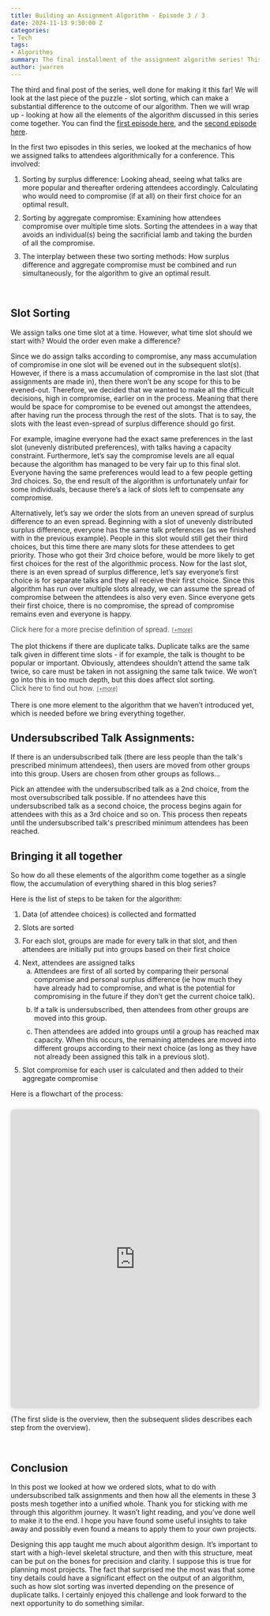 ```yaml
---
title: Building an Assignment Algorithm - Episode 3 / 3
date: 2024-11-13 9:30:00 Z
categories:
- Tech
tags:
- Algorithms
summary: The final installment of the assignment algorithm series! This episode covers the last piece of the puzzle - slot sorting, as well as wrapping up all that has been discussed in the previous 2 episodes. 
author: jwarren
---
```


<style> 
    summary {
        font-weight: 300;
        display: block;
        font-style: normal;
        cursor: pointer;
    }
    summary::after {
        content: '[+more]';
        text-decoration: underline;
        text-decoration-style: dotted;
        padding-left: 0.5em;
        font-size: 0.8em;
    }
    details[open] > summary::after {
        content: ' [−less]';
    }
    details[open]::before {
        content: '';
        display: block;
        border-top: 1px solid #ccc;
        margin-top: 1em;
    }
    details[open]::after {
        content: '';
        display: block;
        border-top: 1px solid #ccc;
        margin-top: 1em;
        margin-bottom: 1em;
    }
        details {
        font-style: italic;
    }
    li + li {
        margin-top: 10px;
    }
</style>

<!-- MathJax for the maths equations -->
<script type="text/javascript" async
 src="https://cdn.jsdelivr.net/npm/mathjax@3/es5/tex-mml-chtml.js">
</script>

The third and final post of the series, well done for making it this far! We will look at the last piece of the puzzle - slot sorting, which can make a substantial difference to the outcome of our algorithm. Then we will wrap up - looking at how all the elements of the algorithm discussed in this series come together. You can find the [first episode here]({{site.baseurl}}/2024/10/24/building-an-assignment-algorithm-1.html), and the [second episode here]({{site.baseurl}}/2024/11/04/building-an-assignment-algorithm-2.html). 

In the first two episodes in this series, we looked at the mechanics of how we assigned talks to attendees algorithmically for a conference. This involved: 

1. Sorting by surplus difference: Looking ahead, seeing what talks are more popular and thereafter ordering attendees accordingly. Calculating who would need to compromise (if at all) on their first choice for an optimal result.
2. Sorting by aggregate compromise: Examining how attendees compromise over multiple time slots. Sorting the attendees in a way that avoids an individual(s) being the sacrificial lamb and taking the burden of all the compromise.
3. The interplay between these two sorting methods: How surplus difference and aggregate compromise must be combined and run simultaneously, for the algorithm to give an optimal result.

<br>

## Slot Sorting

We assign talks one time slot at a time. However, what time slot should we start with? Would the order even make a difference?  

Since we do assign talks according to compromise, any mass accumulation of compromise in one slot will be evened out in the subsequent slot(s). However, if there is a mass accumulation of compromise in the last slot (that assignments are made in), then there won’t be any scope for this to be evened-out. Therefore, we decided that we wanted to make all the difficult decisions, high in compromise, earlier on in the process. Meaning that there would be space for compromise to be evened out amongst the attendees, after having run the process through the rest of the slots. That is to say, the slots with the least even-spread of surplus difference should go first.  

For example, imagine everyone had the exact same preferences in the last slot (unevenly distributed preferences), with talks having a capacity constraint. Furthermore, let’s say the compromise levels are all equal because the algorithm has managed to be very fair up to this final slot. Everyone having the same preferences would lead to a few people getting 3rd choices. So, the end result of the algorithm is unfortunately unfair for some individuals, because there’s a lack of slots left to compensate any compromise.  

Alternatively, let’s say we order the slots from an uneven spread of surplus difference to an even spread. Beginning with a slot of unevenly distributed surplus difference, everyone has the same talk preferences (as we finished with in the previous example). People in this slot would still get their third choices, but this time there are many slots for these attendees to get priority. Those who got their 3rd choice before, would be more likely to get first choices for the rest of the algorithmic process. Now for the last slot, there is an even spread of surplus difference, let’s say everyone’s first choice is for separate talks and they all receive their first choice. Since this algorithm has run over multiple slots already, we can assume the spread of compromise between the attendees is also very even. Since everyone gets their first choice, there is no compromise, the spread of compromise remains even and everyone is happy.  

<details><summary>Click here for a more precise definition of spread.</summary>

<br>
<h4>
The spread score:
</h4>
<p>
Spread is a measure given to each slot, representing how oversubscribed the talks within it are. For example, if a slot has many oversubscribed talks, it has an uneven spread and a high “spread score”. If there are no oversubscribed talks, there is an even spread.
</p>

<p>
The spread score is calculated before any assignments are made, using the following process...
</p>

<ol>
    <li><b>The initial oversubscribed score:</b> Each talk is given an initial oversubscribed score based on a sum of what choices people have made for that talk, minus the "venue capacity score". More precise details are given at the <a href="#initialOversubscribedScore">end of this expanding section</a>.</li>
    <li><b>The oversubscribed ranking:</b> Order all the talks by the initial oversubscribed score, irrespective of slot to make an "oversubscribed list". A talk's order in the oversubscribed list is its oversubscribed ranking</li>
    <li><b>The relative oversubscribed score:</b> Subtract each talk's oversubscribed ranking from the total number of talks in the <u>whole conference</u>. Note we <u>don't</u> subtract this from the number of talks in a <u>slot</u>.</li>
    <li><b>The spread score:</b> For all the talks in a given slot, sum the relative oversubscribed scores. This is the slot’s “spread score”. </li>
</ol>

<p>
For example, if Talk-A from Slot-1 is the most oversubscribed in the oversubscribed list from a 10 talk conference:
</p>

<ul>
    <li>Talk-A's initial oversubscribed ranking = 1</li>
    <li>Talk-A's relative oversubscribed score = 10-1 = 9</li>
    <li>+9 to Slot-1's spread score</li>
</ul>

<p>
For Talk-B from Slot-2, the last talk in the oversubscribed list (the least oversubscribed):
</p>

<ul>
    <li>Talk-B's initial oversubscribed ranking = 10</li>
    <li>Talk-B's relative oversubscribed score = 10-10 = 0</li>
    <li>+0 to Slot-2's spread score.</li>
</ul>

<p>
The more oversubscribed the talk, the higher the value given to its associated slot's spread score. Therefore, the more oversubscribed talks a slot has, the higher its spread score, the more uneven its spread. 
</p>

<h4 id="initialOversubscribedScore">
Calculating the Initial Oversubscribed Score:
</h4>
<p>
The Initial Oversubscribed Score (IOS) is given by the following equation...
</p> 

\[IOS = \sum_{i=1}^{n} CSᵢ - VCS\]

Where...
\[
\begin{align*}
n &= \text{number of choices made in a slot}, \\[1em]
\text{CS}_i &=\text{i}^{\text{th}} \text{ talk's Choice Score}
    = 
    \begin{cases} 
    20 & \text{if 1st choice}, \\ 
    8 & \text{if 2nd choice}, \\ 
    3 & \text{if 3rd choice} 
    \end{cases} \\[1em]
\text{VCS} &= \text{Venue Capacity Score} = \text{Venue Capacity} \times 20 
\end{align*}
\]

<p>
In the above maths equations, we are assuming there are ony 3 choices in a slot. 
</p>
<p>
A choice score is given for every choice made irrespective of what choice is assigned to the attendee in the end. For example, 1 attendee given a slot of 3 talks will make 3 choices - 1st, 2nd and 3rd - which effectively will make 3 different choice scores in this singular slot.
</p>
<p>
The value attached to the venue capacity score is the equivalent of the room capacity full of 1st choices. So if the capacity is 10 people, this would be the equivalent of 10 x 20 = 200. This accounts for a popular talk having a large venue - it would not necessarily be oversubscribed. 
</p>

</details>

<br>
The plot thickens if there are duplicate talks. Duplicate talks are the same talk given in different time slots - if for example, the talk is thought to be popular or important. Obviously, attendees shouldn’t attend the same talk twice, so care must be taken in not assigning the same talk twice. We won’t go into this in too much depth, but this does affect slot sorting. 

<details><summary>Click here to find out how.</summary>
<br>
<p>
Firstly, slots containing the most duplicate talks go first. Duplicate talks are put at the front so that the most forced choices happen at the beginning, meaning that the attendees’ aggregate compromise has time (/remaining slots to assign) to even out, in comparison to other attendees, by the end of the algorithm.  
</p>
<p>
Next, we sort by how spread-out choices are. Duplicate talk slots with an even spread of choices to go first. This way, users aren't assigned a bad set of choices because the good assignments are no longer possible. This would be due to the previously assigned slots, which were oversubscribed (and therefore compromise high). Whereas as we discussed earlier, we want non-duplicate talk slots with a small spread (ie as many oversubscribed talks as possible) to go first. This is so that again, we generate as much compromise at the beginning of the algorithm run as possible, which will then even out over all the delegates by the end. After trialling and testing this method, we found it led to optimal results. 
</p>
</details>

<br>
There is one more element to the algorithm that we haven’t introduced yet, which is needed before we bring everything together.  

## Undersubscribed Talk Assignments:

If there is an undersubscribed talk (there are less people than the talk's prescribed minimum attendees), then users are moved from other groups into this group. Users are chosen from other groups as follows… 

Pick an attendee with the undersubscribed talk as a 2nd choice, from the most oversubscribed talk possible. If no attendees have this undersubscribed talk as a second choice, the process begins again for attendees with this as a 3rd choice and so on. This process then repeats until the undersubscribed talk's prescribed minimum attendees has been reached. 

## Bringing it all together 

So how do all these elements of the algorithm come together as a single flow, the accumulation of everything shared in this blog series?  

Here is the list of steps to be taken for the algorithm:

1. Data (of attendee choices) is collected and formatted 
2. Slots are sorted 
3. For each slot, groups are made for every talk in that slot, and then attendees are initially put into groups based on their first choice 
4. Next, attendees are assigned talks
    <ol type="a">
        <li>Attendees are first of all sorted by comparing their personal compromise and personal surplus difference (ie how much they have already had to compromise, and what is the potential for compromising in the future if they don’t get the current choice talk). </li>
        <li>If a talk is undersubscribed, then attendees from other groups are moved into this group. </li>
        <li>Then attendees are added into groups until a group has reached max capacity. When this occurs, the remaining attendees are moved into different groups according to their next choice (as long as they have not already been assigned this talk in a previous slot). </li>
    </ol>
5. Slot compromise for each user is calculated and then added to their aggregate compromise 

Here is a flowchart of the process:

<div style="position: relative; width: 100%; height: 0; padding-top: 120.0000%;
 padding-bottom: 0; box-shadow: 0 2px 8px 0 rgba(63,69,81,0.16); margin-top: 1.6em; margin-bottom: 0.9em; overflow: hidden;
 border-radius: 8px; will-change: transform;">
  <iframe title="Flowchart representing the entire algorithm" loading="lazy" style="position: absolute; width: 100%; height: 100%; top: 0; left: 0; border: none; padding: 0;margin: 0;"
    src="https://www.canva.com/design/DAGUMczeZ0g/zzjhOfeMNDN88TuDguYPyg/view?embed" allowfullscreen="allowfullscreen" allow="fullscreen">
  </iframe>
</div>

(The first slide is the overview, then the subsequent slides describes each step from the overview). 

<br>

## Conclusion

In this post we looked at how we ordered slots, what to do with undersubscribed talk assignments and then how all the elements in these 3 posts mesh together into a unified whole. Thank you for sticking with me through this algorithm journey. It wasn’t light reading, and you’ve done well to make it to the end. I hope you have found some useful insights to take away and possibly even found a means to apply them to your own projects.  

Designing this app taught me much about algorithm design. It’s important to start with a high-level skeletal structure, and then with this structure, meat can be put on the bones for precision and clarity. I suppose this is true for planning most projects. The fact that surprised me the most was that some tiny details could have a significant effect on the output of an algorithm, such as how slot sorting was inverted depending on the presence of duplicate talks. I certainly enjoyed this challenge and look forward to the next opportunity to do something similar. 